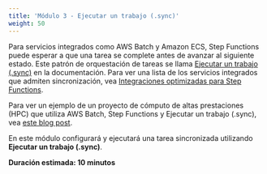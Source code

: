 ```yaml
---
title: 'Módulo 3 - Ejecutar un trabajo (.sync)'
weight: 50
---
```


Para servicios integrados como AWS Batch y Amazon ECS, Step Functions puede esperar a que una tarea se complete antes de avanzar al siguiente estado. Este patrón de orquestación de tareas se llama [Ejecutar un trabajo (.sync)](https://docs.aws.amazon.com/step-functions/latest/dg/connect-to-resource.html#connect-sync) en la documentación. Para ver una lista de los servicios integrados que admiten sincronización, vea [Integraciones optimizadas para Step Functions](https://docs.aws.amazon.com/step-functions/latest/dg/connect-supported-services.html).

Para ver un ejemplo de un proyecto de cómputo de altas prestaciones (HPC) que utiliza AWS Batch, Step Functions y Ejecutar un trabajo (.sync), vea [este blog post](https://aws.amazon.com/blogs/compute/orchestrating-high-performance-computing-with-aws-step-functions-and-aws-batch/).

En este módulo configurará y ejecutará una tarea sincronizada utilizando **Ejecutar un trabajo (.sync)**.

**Duración estimada: 10 minutos**

